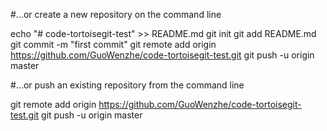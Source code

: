 #...or create a new repository on the command line

echo "# code-tortoisegit-test" >> README.md
git init
git add README.md
git commit -m "first commit"
git remote add origin https://github.com/GuoWenzhe/code-tortoisegit-test.git
git push -u origin master

#...or push an existing repository from the command line

git remote add origin https://github.com/GuoWenzhe/code-tortoisegit-test.git
git push -u origin master
